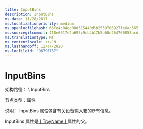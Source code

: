 ```yaml
---
title: InputBins
description: InputBins
ms.date: 11/28/2017
ms.localizationpriority: medium
ms.openlocfilehash: 66fe4c84ec08d315440d5b2559706927fe6ac565
ms.sourcegitcommit: 418e6617e2a695c9cb4b37b5b60e264760858acd
ms.translationtype: MT
ms.contentlocale: zh-CN
ms.lasthandoff: 12/07/2020
ms.locfileid: "96796737"
---
```

# <a name="inputbins"></a>InputBins


架构路径： \\ InputBins

节点类型：属性

说明： InputBins 属性包含有关设备输入箱的所有信息。

InputBins 属性是[ \[ TrayName \] ](-trayname-.md)属性的父。

 

 




